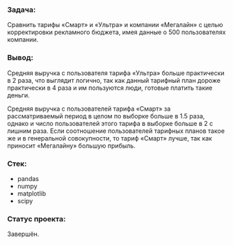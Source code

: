 ﻿### Задача:
Сравнить тарифы «Смарт» и «Ультра» и компании «Мегалайн» с целью корректировки рекламного бюджета, имея данные о 500 пользователях компании.

### Вывод:
Средняя выручка с пользователя тарифа «Ультра» больше практически в 2 раза, что выглядит логично, так как данный тарифный план дороже практически в 4 раза и им пользуются люди, готовые платить такие деньги.

Средняя выручка с пользователей тарифа «Смарт» за рассматриваемый период в целом по выборке больше в 1.5 раза, однако и число пользователей этого тарифа в выборке больше в 2 с лишним раза. Если соотношение пользователей тарифных планов такое же и в генеральной совокупности, то тариф «Смарт» лучше, так как приносит «Мегалайну» большую прибыль.

### Стек:
- pandas
- numpy
- matplotlib
- scipy

### Статус проекта:
Завершён.